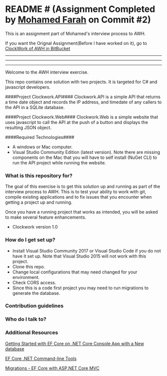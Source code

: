 # README # (Assignment Completed by [Mohamed Farah](https://www.linkedin.com/in/mohamed-farah-8a838075/) on Commit #2)

This is an assignment part of Mohamed's interview process to AWH.

If you want the Orignal Assignment(Before I have worked on it), go to [ClockWork of AWH in BitBucket](https://bitbucket.org/awhcode/clockwork-repo/overview)

***********************************************************************************************************
***********************************************************************************************************
***********************************************************************************************************

Welcome to the AWH interview exercise.

This repo contains one solution with two projects.  It is targeted for C# and javascript developers.

####Project Clockwork.API####
Clockwork.API is a simple API that returns a time date object and records the IP address, and timedate of any callers to the API in a SQLite database.

####Project Clockwork.Web####
Clockwork.Web is a simple website that uses javascript to call the API at the push of a button and displays the resulting JSON object.

####Required Technologies####
* A windows or Mac computer.
* Visual Studio Community Edition (latest version).  Note there are missing components on the Mac that you will have to self install (NuGet CLI) to run the API project while running the website.

### What is this repository for? ###
The goal of this exercise is to get this solution up and running as part of the interview process to AWH.  This is to test your ability to work with git, compile existing applications and to fix issues that you encounter when getting a project up and running.

Once you have a running project that works as intended, you will be asked to make several feature enhancements.

* Clockwork version 1.0

### How do I get set up? ###

* Install Visual Studio Community 2017 or Visual Studio Code if you do not have it set up.  Note that Visual Studio 2015 will not work with this project.
* Clone this repo.
* Change local configurations that may need changed for your environment.
* Check CORS access.
* Since this is a code first project you may need to run migrations to generate the database.

### Contribution guidelines ###

### Who do I talk to? ###

### Additional Resources ###
[Getting Started with EF Core on .NET Core Console App with a New database](https://docs.microsoft.com/en-us/ef/core/get-started/netcore/new-db-sqlite)

[EF Core .NET Command-line Tools](https://docs.microsoft.com/en-us/ef/core/miscellaneous/cli/dotnet)

[Migrations - EF Core with ASP.NET Core MVC](https://docs.microsoft.com/en-us/aspnet/core/data/ef-mvc/migrations#introduction-to-migrations)
